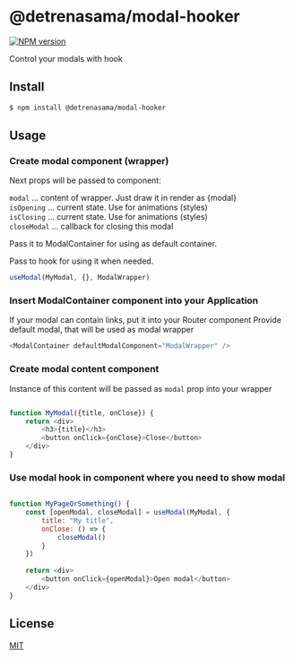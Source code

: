 @detrenasama/modal-hooker
=========================

[![NPM version][npm-image]][npm-url]

[npm-image]: https://img.shields.io/badge/npm-2.0.5-blue
[npm-url]: https://npmjs.org/package/address

Control your modals with hook

## Install

```bash
$ npm install @detrenasama/modal-hooker
```

## Usage

### Create modal component (wrapper)

Next props will be passed to component:

`modal` ... content of wrapper. Just draw it in render as {modal} \
`isOpening` ... current state. Use for animations (styles) \
`isClosing` ... current state. Use for animations (styles) \
`closeModal` ... callback for closing this modal

Pass it to ModalContainer for using as default container.

Pass to hook for using it when needed.

```js
useModal(MyModal, {}, ModalWrapper)
```

### Insert ModalContainer component into your Application

If your modal can contain links, put it into your Router component
Provide default modal, that will be used as modal wrapper

```js
<ModalContainer defaultModalComponent="ModalWrapper" />

```

### Create modal content component

Instance of this content will be passed as `modal` prop into your wrapper 

```js

function MyModal({title, onClose}) {
    return <div>
        <h3>{title}</h3>
        <button onClick={onClose}>Close</button>
    </div>
}

```

### Use modal hook in component where you need to show modal

```js

function MyPageOrSomething() {
    const [openModal, closeModal] = useModal(MyModal, {
        title: "My title",
        onClose: () => {
            closeModal()
        }
    })
    
    return <div>
        <button onClick={openModal}>Open modal</button>
    </div>
}

```

## License

[MIT](LICENSE.txt)
